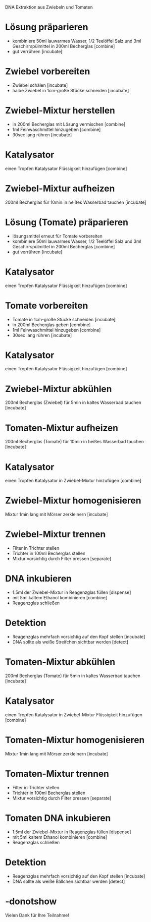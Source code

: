 DNA Extraktion aus Zwiebeln und Tomaten

# Lösung präparieren

 - kombiniere 50ml lauwarmes Wasser, 1/2 Teelöffel Salz und 3ml Geschirrspülmittel in 200ml Becherglas [combine]
 - gut verrühren [incubate]

# Zwiebel vorbereiten

 - Zwiebel schälen [incubate]
 - halbe Zwiebel in 1cm-große Stücke schneiden [incubate]

# Zwiebel-Mixtur herstellen

 - in 200ml Becherglas mit Lösung vermischen [combine]
 - 1ml Feinwaschmittel hinzugeben [combine]
 - 30sec lang rühren [incubate]

# Katalysator 

 einen Tropfen Katalysator Flüssigkeit hinzufügen [combine]

# Zwiebel-Mixtur aufheizen

 200ml Becherglas für 10min in heißes Wasserbad tauchen [incubate]

# Lösung (Tomate) präparieren

 - lösungsmittel erneut für Tomate vorbereiten
 - kombiniere 50ml lauwarmes Wasser, 1/2 Teelöffel Salz und 3ml Geschirrspülmittel in 200ml Becherglas [combine]
 - gut verrühren [incubate]

# Katalysator 

 einen Tropfen Katalysator Flüssigkeit hinzufügen [combine]

# Tomate vorbereiten

 - Tomate in 1cm-große Stücke schneiden [incubate]
 - in 200ml Becherglas geben [combine]
 - 1ml Feinwaschmittel hinzugeben [combine]
 - 30sec lang rühren [incubate]

# Katalysator 

 einen Tropfen Katalysator Flüssigkeit hinzufügen [combine]

# Zwiebel-Mixtur abkühlen

 200ml Becherglas (Zwiebel) für 5min in kaltes Wasserbad tauchen [incubate]

# Tomaten-Mixtur aufheizen

 200ml Becherglas (Tomate) für 10min in heißes Wasserbad tauchen [incubate]

# Katalysator 

 einen Tropfen Katalysator in Zwiebel-Mixtur hinzufügen
[combine]

# Zwiebel-Mixtur homogenisieren

 Mixtur 1min lang mit Mörser zerkleinern [incubate]

# Zwiebel-Mixtur trennen

 - Filter in Trichter stellen
 - Trichter in 100ml Becherglas stellen
 - Mixtur vorsichtig durch Filter pressen [separate]

# DNA inkubieren

 - 1.5ml der Zwiebel-Mixtur in Reagenzglas füllen [dispense]
 - mit 5ml kaltem Ethanol kombinieren [combine]
 - Reagenzglas schließen

# Detektion
 
 - Reagenzglas mehrfach vorsichtig auf den Kopf stellen [incubate]
 - DNA sollte als weiße Streifchen sichtbar werden [detect]

# Tomaten-Mixtur abkühlen

 200ml Becherglas (Tomate) für 5min in kaltes Wasserbad tauchen [incubate]

# Katalysator 

 einen Tropfen Katalysator in Zwiebel-Mixtur Flüssigkeit hinzufügen
[combine]

# Tomaten-Mixtur homogenisieren

 Mixtur 1min lang mit Mörser zerkleinern [incubate]

# Tomaten-Mixtur trennen

 - Filter in Trichter stellen
 - Trichter in 100ml Becherglas stellen
 - Mixtur vorsichtig durch Filter pressen [separate]

# Tomaten DNA inkubieren

 - 1.5ml der Zwiebel-Mixtur in Reagenzglas füllen [dispense]
 - mit 5ml kaltem Ethanol kombinieren [combine]
 - Reagenzglas schließen

# Detektion
 
 - Reagenzglas mehrfach vorsichtig auf den Kopf stellen [incubate]
 - DNA sollte als weiße Bällchen sichtbar werden [detect]

# -donotshow

 Vielen Dank für Ihre Teilnahme!
